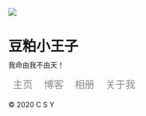 <html lang="zh-cn"><head><meta http-equiv="Content-Type" content="text/html; charset=UTF-8">
<head>
<meta charset="UTF-8">
<meta name="viewport" content="width=device-width, initial-scale=1, maximum-scale=1">
<meta name="description" content="豆粕小王子，我命由我不由天！">
<meta name="keywords" content="豆粕小王子，主页,博客,相册,关于我" />
<meta name="author" content="豆粕小王子">
<title>豆粕小王子，我命由我不由天！</title>
<link rel="shortcut icon" href="favicon.ico" />
<style>
* {
	margin:0;
	padding:0;
}

body {
	font-size:16px;
	font:400 16px/1.62 Georgia,"Xin Gothic","Hiragino Sans GB","Droid Sans Fallback","Microsoft YaHei",sans-serif;font-family: 'PT serif',微軟正黑體,微软雅黑,华文细黑,Microsoft Yahei,Hiragino Sans GB,sans-serif;
	color:#D0CCCC;
	overflow:hidden;
	text-shadow: 0px 0px 1px rgba(24, 22, 22, 0.35);
	background-color: #000;
}

.willerce {
   text-align: center;
   max-width: 350px;
   animation: fade-in;
   animation-duration: 1s;
   -webkit-animation: fade-in 1s;
   margin: 10% auto auto;
   padding: 10px 10px;
}

h1 {
	font-size:26px;
}

.avatar {
	margin-bottom:35px;
	border-radius:64px;
	box-shadow:0 1px 2px rgba(0,0,0,0.5);
}

.nav a {
	padding:0 6px;
}

40% {
	opacity:0;
}

100% {
	opacity:1;
}

#head
{
    width: 128px;
    margin: 20px 0;
    background-size: cover;
    border-radius: 200px;
    box-shadow: 0px 0px 37px rgba(255, 255, 255, 0.56);
    border: 5px solid rgba(255, 255, 255, 0.31);
    text-align: center;
    font-family: "YaHei Consolas Hybrid","Consolas","微软雅黑","Segoe UI",Arial,"Times New Roman";
    filter: alpha(opacity=50);
    -moz-opacity: 0.5;
    -khtml-opacity: 0.5;
    opacity: 0.8;
}
img#logo {
    width: 128px;
    background-size: cover;
    border-radius: 200px;
    box-shadow: 0px 0px 40px rgb(255, 255, 255);
    border: 3px solid rgba(255, 255, 255, 0.61);
    opacity: 1;
    margin: 0 auto;
    margin-top: 20px;
	margin-bottom: 20px;
	transition: all 1.0s;  
}
#logo:hover {
    box-shadow: 0 0 10px #fff;
    -webkit-box-shadow: 0 0 19px #fff;
    transform:rotate(360deg);
    -ms-transform:rotate(360deg); 	/* IE 9 */
    -moz-transform:rotate(360deg); 	/* Firefox */
    -webkit-transform:rotate(360deg); /* Safari 和 Chrome */
    -o-transform:rotate(360deg); 	/* Opera */
    filter:progid:DXImageTransform.Microsoft.BasicImage(rotation=3);
}
.anniu {
  color: #3F3F3F99;
  font-weight: 500;
  font-size: 20px;
  background-color: rgba(255, 255, 255, 0.12);
  padding: 5px 9px;
  border-radius: 10px;
  margin-top: 10px;
}
.anniu:hover {
    color: #FFFFFFE6;
    background-color: rgba(255, 255, 255, 0.06);
    transition: all 350ms;
}
a {
    margin: 0 auto;
    line-height: 40px;
    text-align: center;
	text-decoration: none;
}

a:link, 
a:visited { 
color:#D0CCCC; 
text-decoration:none; 
} 
a:hover, 
a:active { 
color:#fff; 
text-decoration:none; 
}
 		
.copyright {
    bottom: 0;
    cursor: default;
    height: 6em;
    left: 0;
    line-height: 8em;
    position: absolute;
    text-align: center;
    width: 100%;
}
</style>

<!--播放器-->
<link rel="stylesheet" href="http://ismallcolor.com/css/player.css">
</head>
<body>
  <div class="willerce">
    <div>
       <img src="http://uscsy.github.io/mask.jpg"/>
       <h1>豆粕小王子</h1>
	   <a>我命由我不由天！</a>	
    </div>	
    <div class="menu">
      <a class="anniu" href="http://uscsy.github.io/" >主页</a>
	  <a class="anniu" href="/" >博客</a>
      <a class="anniu" href="/" >相册</a>
	  <a class="anniu" href="/" >关于我</a>	  
	 </div>
  </div>
     <span class="copyright">&copy; 2020<a href="/"> C S Y </a></span>
   </div>
  </div>
<canvas height="100%" width="100%" style="position: fixed; top: 0px; left: 0px; z-index: -1; opacity: 1;"  id="canvas"></canvas>
<script>
var canvas,
	ctx,
	width,
	height,
	size,
	lines,
	tick;

function line() {
	this.path = [];
	this.speed = rand(10, 20);
	this.count = randInt(10, 30);
	this.x = width / 2, +1;
	this.y = height / 2 + 1;
	this.target = {
		x: width / 2,
		y: height / 2
	};
	this.dist = 0;
	this.angle = 0;
	this.hue = tick / 5;
	this.life = 1;
	this.updateAngle();
	this.updateDist();
}

line.prototype.step = function(i) {
	this.x += Math.cos(this.angle) * this.speed;
	this.y += Math.sin(this.angle) * this.speed;

	this.updateDist();

	if (this.dist < this.speed) {
		this.x = this.target.x;
		this.y = this.target.y;
		this.changeTarget();
	}

	this.path.push({
		x: this.x,
		y: this.y
	});
	if (this.path.length > this.count) {
		this.path.shift();
	}

	this.life -= 0.001;

	if (this.life <= 0) {
		this.path = null;
		lines.splice(i, 1);
	}
};

line.prototype.updateDist = function() {
	var dx = this.target.x - this.x,
		dy = this.target.y - this.y;
	this.dist = Math.sqrt(dx * dx + dy * dy);
}

line.prototype.updateAngle = function() {
	var dx = this.target.x - this.x,
		dy = this.target.y - this.y;
	this.angle = Math.atan2(dy, dx);
}

line.prototype.changeTarget = function() {
	var randStart = randInt(0, 3);
	switch (randStart) {
		case 0: // up
			this.target.y = this.y - size;
			break;
		case 1: // right
			this.target.x = this.x + size;
			break;
		case 2: // down
			this.target.y = this.y + size;
			break;
		case 3: // left
			this.target.x = this.x - size;
	}
	this.updateAngle();
};

line.prototype.draw = function(i) {
	ctx.beginPath();
	var rando = rand(0, 10);
	for (var j = 0, length = this.path.length; j < length; j++) {
		ctx[(j === 0) ? 'moveTo' : 'lineTo'](this.path[j].x + rand(-rando, rando), this.path[j].y + rand(-rando, rando));
	}
	ctx.strokeStyle = 'hsla(' + rand(this.hue, this.hue + 30) + ', 80%, 55%, ' + (this.life / 3) + ')';
	ctx.lineWidth = rand(0.1, 2);
	ctx.stroke();
};

function rand(min, max) {
	return Math.random() * (max - min) + min;
}

function randInt(min, max) {
	return Math.floor(min + Math.random() * (max - min + 1));
};

function init() {
	canvas = document.getElementById('canvas');
	ctx = canvas.getContext('2d');
	size = 30;
	lines = [];
	reset();
	loop();
}

function reset() {
	width = Math.ceil(window.innerWidth / 2) * 2;
	height = Math.ceil(window.innerHeight / 2) * 2;
	tick = 0;

	lines.length = 0;
	canvas.width = width;
	canvas.height = height;
}

function create() {
	if (tick % 10 === 0) {
		lines.push(new line());
	}
}

function step() {
	var i = lines.length;
	while (i--) {
		lines[i].step(i);
	}
}

function clear() {
	ctx.globalCompositeOperation = 'destination-out';
	ctx.fillStyle = 'hsla(0, 0%, 0%, 0.1';
	ctx.fillRect(0, 0, width, height);
	ctx.globalCompositeOperation = 'lighter';
}

function draw() {
	ctx.save();
	ctx.translate(width / 2, height / 2);
	ctx.rotate(tick * 0.001);
	var scale = 0.8 + Math.cos(tick * 0.02) * 0.2;
	ctx.scale(scale, scale);
	ctx.translate(-width / 2, -height / 2);
	var i = lines.length;
	while (i--) {
		lines[i].draw(i);
	}
	ctx.restore();
}

function loop() {
	requestAnimationFrame(loop);
	create();
	step();
	clear();
	draw();
	tick++;
}

function onresize() {
	reset();
}

window.addEventListener('resize', onresize);

init();
</script>



<script src="http://ismallcolor.com/js/jquery.min.js"></script>
<script src="http://ismallcolor.com/js/jquery.marquee.min.js"></script>

<script>
	var	playlist = [
	{title:"豆粕小王子BGM ",artist:"豆粕小王子",mp3:"uscsy.github.io/一个人挺好.mp3",},	
	{title:"你好，朋友 ",artist:"豆粕小王子",mp3:"uscsy.github.io/一个人挺好.mp3",},
	{title:"Sun",artist:"Steerner",mp3:"uscsy.github.io/一个人挺好.mp3",},

];
  var isRotate = true;
  var autoplay = true;
</script>
<script src="http://ismallcolor.com/js/player.js"></script>
<script>

function bgChange(){
	var lis= $('.lib');
	for(var i=0; i<lis.length; i+=2)
	lis[i].style.background = 'rgba(246, 246, 246, 0.5)';
}
window.onload = bgChange;
</script>

</body>
</html>


